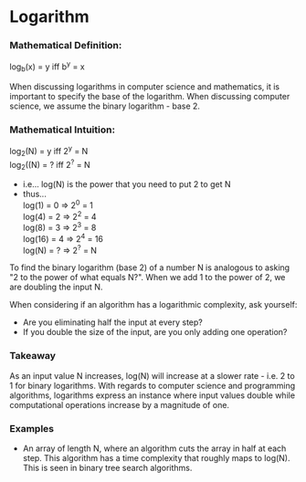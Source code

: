 # Logarithm

### Mathematical Definition:
log<sub>b</sub>(x) = y     iff     b<sup>y</sup> = x

When discussing logarithms in computer science and mathematics, it is important to specify the base of the logarithm. When discussing computer science, we assume the binary logarithm - base 2.


### Mathematical Intuition:  
log<sub>2</sub>(N) = y      iff     2<sup>y</sup> = N  
log<sub>2</sub>((N) = ?      iff     2<sup>?</sup> = N  
- i.e... log(N) is the power that you need to put 2 to get N  
- thus...  
log(1) = 0      =>      2<sup>0</sup> = 1  
log(4) = 2      =>      2<sup>2</sup> = 4  
log(8) = 3      =>      2<sup>3</sup> = 8  
log(16) = 4     =>      2<sup>4</sup> = 16  
log(N) = ?     =>      2<sup>?</sup> = N  

To find the binary logarithm (base 2) of a number N is analogous to asking "2 to the power of what equals N?". When we add 1 to the power of 2, we are doubling the input N.

When considering if an algorithm has a logarithmic complexity, ask yourself:
- Are you eliminating half the input at every step?
- If you double the size of the input, are you only adding one operation?

### Takeaway
As an input value N increases, log(N) will increase at a slower rate - i.e. 2 to 1 for binary logarithms. With regards to computer science and programming algorithms, logarithms express an instance where input values double while computational operations increase by a magnitude of one.

### Examples
- An array of length N, where an algorithm cuts the array in half at each step. This algorithm has a time complexity that roughly maps to log(N). This is seen in binary tree search algorithms.